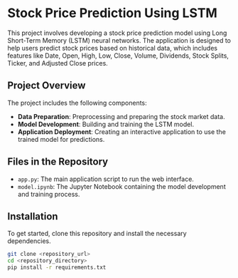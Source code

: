 # Stock Price Prediction Using LSTM

This project involves developing a stock price prediction model using Long Short-Term Memory (LSTM) neural networks. The application is designed to help users predict stock prices based on historical data, which includes features like Date, Open, High, Low, Close, Volume, Dividends, Stock Splits, Ticker, and Adjusted Close prices.

## Project Overview

The project includes the following components:
- **Data Preparation**: Preprocessing and preparing the stock market data.
- **Model Development**: Building and training the LSTM model.
- **Application Deployment**: Creating an interactive application to use the trained model for predictions.

## Files in the Repository

- `app.py`: The main application script to run the web interface.
- `model.ipynb`: The Jupyter Notebook containing the model development and training process.

## Installation

To get started, clone this repository and install the necessary dependencies.

```bash
git clone <repository_url>
cd <repository_directory>
pip install -r requirements.txt
